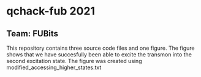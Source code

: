 # qchack-fub 2021
## Team: FUBits

This repository contains three source code files and one figure.
The figure shows that we have succesfully been able to excite the transmon into the second excitation state. The figure was created using modified_accessing_higher_states.txt
